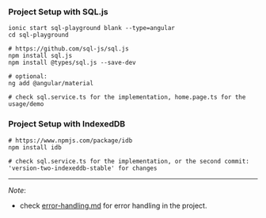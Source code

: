 
### Project Setup with SQL.js
```shell
ionic start sql-playground blank --type=angular
cd sql-playground

# https://github.com/sql-js/sql.js
npm install sql.js
npm install @types/sql.js --save-dev

# optional:
ng add @angular/material

# check sql.service.ts for the implementation, home.page.ts for the usage/demo
```

### Project Setup with IndexedDB
```shell
# https://www.npmjs.com/package/idb
npm install idb

# check sql.service.ts for the implementation, or the second commit: 'version-two-indexeddb-stable' for changes
```

---

*Note*: 
- check [error-handling.md](./guides/error-handling.md) for error handling in the project.
